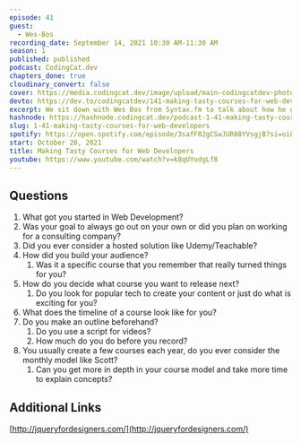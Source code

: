 ```yaml
---
episode: 41
guest:
  - Wes-Bos
recording_date: September 14, 2021 10:30 AM-11:30 AM
season: 1
published: published
podcast: CodingCat.dev
chapters_done: true
cloudinary_convert: false
cover: https://media.codingcat.dev/image/upload/main-codingcatdev-photo/ggdj4h0vqdxogm3nczy5.png
devto: https://dev.to/codingcatdev/141-making-tasty-courses-for-web-developers-4bn3
excerpt: We sit down with Wes Bos from Syntax.fm to talk about how he got started in web development, how to create courses, and how to get paid for your hard work.
hashnode: https://hashnode.codingcat.dev/podcast-1-41-making-tasty-courses-for-web-developers
slug: 1-41-making-tasty-courses-for-web-developers
spotify: https://open.spotify.com/episode/3safF02gCSwJUR88YVsgjB?si=oi8cFvMlQdeet3S4G306Zg
start: October 20, 2021
title: Making Tasty Courses for Web Developers
youtube: https://www.youtube.com/watch?v=k8qUYodgLf8
---
```


## Questions

1. What got you started in Web Development?
2. Was your goal to always go out on your own or did you plan on working for a consulting company?
3. Did you ever consider a hosted solution like Udemy/Teachable?
4. How did you build your audience?
   1. Was it a specific course that you remember that really turned things for you?
5. How do you decide what course you want to release next?
   1. Do you look for popular tech to create your content or just do what is exciting for you?
6. What does the timeline of a course look like for you?
7. Do you make an outline beforehand?
   1. Do you use a script for videos?
   2. How much do you do before you record?
8. You usually create a few courses each year, do you ever consider the monthly model like Scott?
   1. Can you get more in depth in your course model and take more time to explain concepts?

## Additional Links

[http://jqueryfordesigners.com/](http://jqueryfordesigners.com/)
